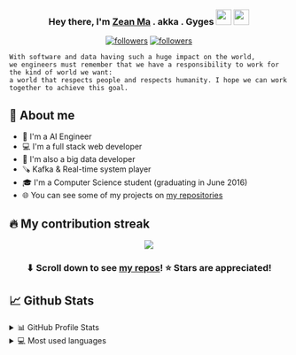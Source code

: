 
<h3 align="center">Hey there, I'm <a href="https://ticktech.club/">Zean Ma</a> . akka . Gyges <img src="https://media.giphy.com/media/hvRJCLFzcasrR4ia7z/giphy.gif" width="28"> <img src="https://emojis.slackmojis.com/emojis/images/1531849430/4246/blob-sunglasses.gif?1531849430" width="28"/></h3>

<p align="center">
  <a href="https://github.com/GZ315200"><img alt="followers" title="Follow me on Github" src="https://img.shields.io/github/followers/GZ315200?color=236ad3&style=for-the-badge&logo=github&label=Follow"/></a>
   <a href="https://github.com/GZ315200"><img alt="followers" title="Stars on Github" src="https://img.shields.io/github/stars/GZ315200?style=for-the-badge"/></a>
</p>

```
With software and data having such a huge impact on the world, 
we engineers must remember that we have a responsibility to work for the kind of world we want:
a world that respects people and respects humanity. I hope we can work together to achieve this goal.
```

## 📖 About me
* 🤖️ I'm a AI Engineer
* 💻 I'm a full stack web developer
* 🎨 I'm also a big data developer
* 🪚 Kafka & Real-time system player 
* 🎓 I'm a Computer Science student (graduating in June 2016)
* 🌐 You can see some of my projects on [my repositories](https://github.com/GZ315200?tab=repositories)

## 🔥 My contribution streak

<p align="center">
  <a href="https://github.com/GZ315200/github-readme-streak-stats">
    <img src="https://github-readme-streak-stats.herokuapp.com/?user=GZ315200#version3"/>
  </a>
</p>

<h3 align="center">⬇ Scroll down to see <a href="https://github.com/GZ315200?tab=repositories">my repos</a>! ⭐ Stars are appreciated!</h3>

## 📈 Github Stats

<!-- https://github.com/rjsamra/github-readme-stats -->

<details>
  <summary>📊 GitHub Profile Stats</summary>
  <br/>
  <a href="https://github.com/GZ315200/github-readme-stats"><img alt="GZ315200's Github Stats" src="https://github-readme-stats.vercel.app/api?username=GZ315200&show_icons=true&count_private=true&hide=" /></a>
</details>

<details> 
  <summary>💻 Most used languages</summary>
  <br/>
  <a href="https://github.com/GZ315200/github-readme-stats"><img alt="GZ315200's Top Languages" src="https://github-readme-stats.vercel.app/api/top-langs/?username=GZ315200&langs_count=10&layout=compact#" /></a>
  <br/>
  <b>Note:</b> This chart is only a metric of which languages my public code on GitHub consists of and does not reflect my experience or skill level.
</details>
